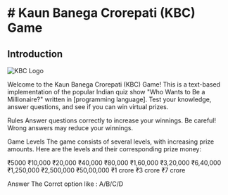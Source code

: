 # # Kaun Banega Crorepati (KBC) Game


## Introduction
![KBC Logo](https://images.justwatch.com/poster/248781841/s592/kaun-banega-crorepati)

Welcome to the Kaun Banega Crorepati (KBC) Game! This is a text-based implementation of the popular Indian quiz show "Who Wants to Be a Millionaire?" written in [programming language]. Test your knowledge, answer questions, and see if you can win virtual prizes.

Rules
Answer questions correctly to increase your winnings.
Be careful! Wrong answers may reduce your winnings.

Game Levels
The game consists of several levels, with increasing prize amounts. Here are the levels and their corresponding prize money:

₹5000
₹10,000
₹20,000
₹40,000
₹80,000
₹1,60,000
₹3,20,000
₹6,40,000
₹1,250,000
₹2,500,000
₹50,00,000
₹1 crore
₹3 crore
₹7 crore

Answer The Corrct option like : A/B/C/D

